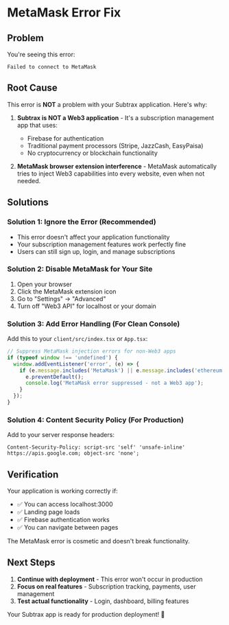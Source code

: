 # MetaMask Error Fix

## Problem
You're seeing this error:
```
Failed to connect to MetaMask
```

## Root Cause
This error is **NOT** a problem with your Subtrax application. Here's why:

1. **Subtrax is NOT a Web3 application** - It's a subscription management app that uses:
   - Firebase for authentication
   - Traditional payment processors (Stripe, JazzCash, EasyPaisa)
   - No cryptocurrency or blockchain functionality

2. **MetaMask browser extension interference** - MetaMask automatically tries to inject Web3 capabilities into every website, even when not needed.

## Solutions

### Solution 1: Ignore the Error (Recommended)
- This error doesn't affect your application functionality
- Your subscription management features work perfectly fine
- Users can still sign up, login, and manage subscriptions

### Solution 2: Disable MetaMask for Your Site
1. Open your browser
2. Click the MetaMask extension icon
3. Go to "Settings" → "Advanced" 
4. Turn off "Web3 API" for localhost or your domain

### Solution 3: Add Error Handling (For Clean Console)
Add this to your `client/src/index.tsx` or `App.tsx`:

```javascript
// Suppress MetaMask injection errors for non-Web3 apps
if (typeof window !== 'undefined') {
  window.addEventListener('error', (e) => {
    if (e.message.includes('MetaMask') || e.message.includes('ethereum')) {
      e.preventDefault();
      console.log('MetaMask error suppressed - not a Web3 app');
    }
  });
}
```

### Solution 4: Content Security Policy (For Production)
Add to your server response headers:
```
Content-Security-Policy: script-src 'self' 'unsafe-inline' https://apis.google.com; object-src 'none';
```

## Verification
Your application is working correctly if:
- ✅ You can access localhost:3000
- ✅ Landing page loads
- ✅ Firebase authentication works
- ✅ You can navigate between pages

The MetaMask error is cosmetic and doesn't break functionality.

## Next Steps
1. **Continue with deployment** - This error won't occur in production
2. **Focus on real features** - Subscription tracking, payments, user management
3. **Test actual functionality** - Login, dashboard, billing features

Your Subtrax app is ready for production deployment! 🚀